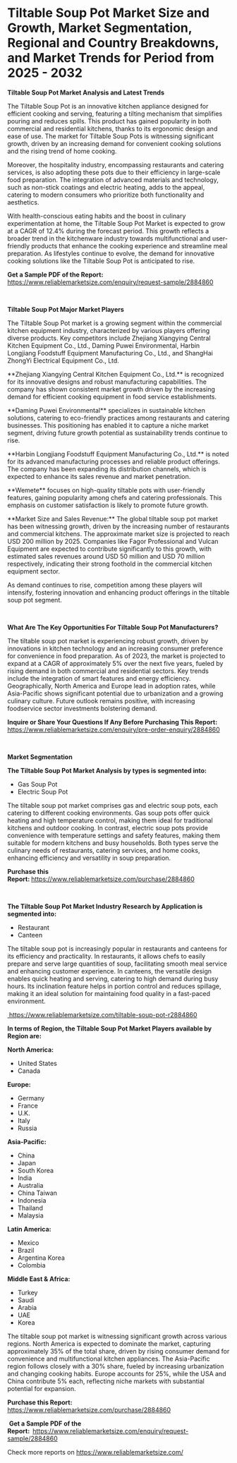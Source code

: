 <p><h1>Tiltable Soup Pot Market Size and Growth, Market Segmentation, Regional and Country Breakdowns, and Market Trends for Period from 2025 -  2032</h1></p><p><strong>Tiltable Soup Pot Market Analysis and Latest Trends</strong></p>
<p><p>The Tiltable Soup Pot is an innovative kitchen appliance designed for efficient cooking and serving, featuring a tilting mechanism that simplifies pouring and reduces spills. This product has gained popularity in both commercial and residential kitchens, thanks to its ergonomic design and ease of use. The market for Tiltable Soup Pots is witnessing significant growth, driven by an increasing demand for convenient cooking solutions and the rising trend of home cooking. </p><p>Moreover, the hospitality industry, encompassing restaurants and catering services, is also adopting these pots due to their efficiency in large-scale food preparation. The integration of advanced materials and technology, such as non-stick coatings and electric heating, adds to the appeal, catering to modern consumers who prioritize both functionality and aesthetics. </p><p>With health-conscious eating habits and the boost in culinary experimentation at home, the Tiltable Soup Pot Market is expected to grow at a CAGR of 12.4% during the forecast period. This growth reflects a broader trend in the kitchenware industry towards multifunctional and user-friendly products that enhance the cooking experience and streamline meal preparation. As lifestyles continue to evolve, the demand for innovative cooking solutions like the Tiltable Soup Pot is anticipated to rise.</p></p>
<p><strong>Get a Sample PDF of the Report:&nbsp;</strong> <a href="https://www.reliablemarketsize.com/enquiry/request-sample/2884860?utm_campaign=2447&utm_medium=2&utm_source=Github&utm_content=ia&utm_term=13032025&utm_id=tiltable-soup-pot">https://www.reliablemarketsize.com/enquiry/request-sample/2884860</a></p>
<p>&nbsp;</p>
<p><strong>Tiltable Soup Pot Major Market Players</strong></p>
<p><p>The Tiltable Soup Pot market is a growing segment within the commercial kitchen equipment industry, characterized by various players offering diverse products. Key competitors include Zhejiang Xiangying Central Kitchen Equipment Co., Ltd., Daming Puwei Environmental, Harbin Longjiang Foodstuff Equipment Manufacturing Co., Ltd., and ShangHai ZhongYi Electrical Equipment Co., Ltd. </p><p>**Zhejiang Xiangying Central Kitchen Equipment Co., Ltd.** is recognized for its innovative designs and robust manufacturing capabilities. The company has shown consistent market growth driven by the increasing demand for efficient cooking equipment in food service establishments. </p><p>**Daming Puwei Environmental** specializes in sustainable kitchen solutions, catering to eco-friendly practices among restaurants and catering businesses. This positioning has enabled it to capture a niche market segment, driving future growth potential as sustainability trends continue to rise.</p><p>**Harbin Longjiang Foodstuff Equipment Manufacturing Co., Ltd.** is noted for its advanced manufacturing processes and reliable product offerings. The company has been expanding its distribution channels, which is expected to enhance its sales revenue and market penetration.</p><p>**Wemete** focuses on high-quality tiltable pots with user-friendly features, gaining popularity among chefs and catering professionals. This emphasis on customer satisfaction is likely to promote future growth.</p><p>**Market Size and Sales Revenue:** The global tiltable soup pot market has been witnessing growth, driven by the increasing number of restaurants and commercial kitchens. The approximate market size is projected to reach USD 200 million by 2025. Companies like Fagor Professional and Vulcan Equipment are expected to contribute significantly to this growth, with estimated sales revenues around USD 50 million and USD 70 million respectively, indicating their strong foothold in the commercial kitchen equipment sector. </p><p>As demand continues to rise, competition among these players will intensify, fostering innovation and enhancing product offerings in the tiltable soup pot segment.</p></p>
<p>&nbsp;</p>
<p><strong>What Are The Key Opportunities For Tiltable Soup Pot Manufacturers?</strong></p>
<p><p>The tiltable soup pot market is experiencing robust growth, driven by innovations in kitchen technology and an increasing consumer preference for convenience in food preparation. As of 2023, the market is projected to expand at a CAGR of approximately 5% over the next five years, fueled by rising demand in both commercial and residential sectors. Key trends include the integration of smart features and energy efficiency. Geographically, North America and Europe lead in adoption rates, while Asia-Pacific shows significant potential due to urbanization and a growing culinary culture. Future outlook remains positive, with increasing foodservice sector investments bolstering demand.</p></p>
<p><strong>Inquire or Share Your Questions If Any Before Purchasing This Report:</strong> <a href="https://www.reliablemarketsize.com/enquiry/pre-order-enquiry/2884860?utm_campaign=2447&utm_medium=2&utm_source=Github&utm_content=ia&utm_term=13032025&utm_id=tiltable-soup-pot">https://www.reliablemarketsize.com/enquiry/pre-order-enquiry/2884860</a></p>
<p>&nbsp;</p>
<p><strong>Market Segmentation</strong></p>
<p><strong>The Tiltable Soup Pot Market Analysis by types is segmented into:</strong></p>
<p><ul><li>Gas Soup Pot</li><li>Electric Soup Pot</li></ul></p>
<p><p>The tiltable soup pot market comprises gas and electric soup pots, each catering to different cooking environments. Gas soup pots offer quick heating and high temperature control, making them ideal for traditional kitchens and outdoor cooking. In contrast, electric soup pots provide convenience with temperature settings and safety features, making them suitable for modern kitchens and busy households. Both types serve the culinary needs of restaurants, catering services, and home cooks, enhancing efficiency and versatility in soup preparation.</p></p>
<p><strong>Purchase this Report:&nbsp;</strong><a href="https://www.reliablemarketsize.com/purchase/2884860?utm_campaign=2447&utm_medium=2&utm_source=Github&utm_content=ia&utm_term=13032025&utm_id=tiltable-soup-pot">https://www.reliablemarketsize.com/purchase/2884860</a></p>
<p>&nbsp;</p>
<p><strong>The Tiltable Soup Pot Market Industry Research by Application is segmented into:</strong></p>
<p><ul><li>Restaurant</li><li>Canteen</li></ul></p>
<p><p>The tiltable soup pot is increasingly popular in restaurants and canteens for its efficiency and practicality. In restaurants, it allows chefs to easily prepare and serve large quantities of soup, facilitating smooth meal service and enhancing customer experience. In canteens, the versatile design enables quick heating and serving, catering to high demand during busy hours. Its inclination feature helps in portion control and reduces spillage, making it an ideal solution for maintaining food quality in a fast-paced environment.</p></p>
<p><a href="https://www.reliablemarketsize.com/tiltable-soup-pot-r2884860?utm_campaign=2447&utm_medium=2&utm_source=Github&utm_content=ia&utm_term=13032025&utm_id=tiltable-soup-pot">&nbsp;https://www.reliablemarketsize.com/tiltable-soup-pot-r2884860</a></p>
<p><strong>In terms of Region, the Tiltable Soup Pot Market Players available by Region are:</strong></p>
<p>
    <p> <strong> North America: </strong>
        <ul>
            <li>United States</li>
            <li>Canada</li>
        </ul>
        </p> 
    <p> <strong> Europe: </strong>
        <ul>
            <li>Germany</li>
            <li>France</li>
            <li>U.K.</li>
            <li>Italy</li>
            <li>Russia</li>
        </ul>
        </p> 
    <p> <strong> Asia-Pacific: </strong>
        <ul>
            <li>China</li>
            <li>Japan</li>
            <li>South Korea</li>
            <li>India</li>
            <li>Australia</li>
            <li>China Taiwan</li>
            <li>Indonesia</li>
            <li>Thailand</li>
            <li>Malaysia</li>
        </ul>
        </p> 
    <p> <strong> Latin America: </strong>
        <ul>
            <li>Mexico</li>
            <li>Brazil</li>
            <li>Argentina Korea</li>
            <li>Colombia</li>
        </ul>
        </p> 
    <p> <strong> Middle East & Africa: </strong>
        <ul>
            <li>Turkey</li>
            <li>Saudi</li>
            <li>Arabia</li>
            <li>UAE</li>
            <li>Korea</li>
        </ul>
    </p>
    </p>
<p><p>The tiltable soup pot market is witnessing significant growth across various regions. North America is expected to dominate the market, capturing approximately 35% of the total share, driven by rising consumer demand for convenience and multifunctional kitchen appliances. The Asia-Pacific region follows closely with a 30% share, fueled by increasing urbanization and changing cooking habits. Europe accounts for 25%, while the USA and China contribute 5% each, reflecting niche markets with substantial potential for expansion.</p></p>
<p><strong>Purchase this Report: </strong><a href="https://www.reliablemarketsize.com/purchase/2884860?utm_campaign=2447&utm_medium=2&utm_source=Github&utm_content=ia&utm_term=13032025&utm_id=tiltable-soup-pot">https://www.reliablemarketsize.com/purchase/2884860</a></p>
<p>&nbsp;<strong>Get a Sample PDF of the Report:&nbsp;&nbsp;</strong><a href="https://www.reliablemarketsize.com/enquiry/request-sample/2884860?utm_campaign=2447&utm_medium=2&utm_source=Github&utm_content=ia&utm_term=13032025&utm_id=tiltable-soup-pot">https://www.reliablemarketsize.com/enquiry/request-sample/2884860</a></p>
<p><strong></strong></p>
<p>Check more reports on <a href="https://www.reliablemarketsize.com/?utm_campaign=2447&utm_medium=2&utm_source=Github&utm_content=ia&utm_term=13032025&utm_id=tiltable-soup-pot">https://www.reliablemarketsize.com/</a></p>